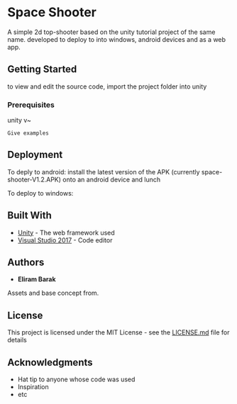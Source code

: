 # Space Shooter

A simple 2d top-shooter based on the unity tutorial project of the same name. developed to deploy to into windows, android devices and as a web app.

## Getting Started

to view and edit the source code, import the project folder into unity

### Prerequisites

unity v~

```
Give examples
```

## Deployment

To deply to android: install the latest version of the APK (currently space-shooter-V1.2.APK) onto an android device and lunch

To deploy to windows:

## Built With

* [Unity](http://www.dropwizard.io/1.0.2/docs/) - The web framework used
* [Visual Studio 2017](https://maven.apache.org/) - Code editor
 
## Authors

* **Eliram Barak** 

Assets and base concept from.

## License

This project is licensed under the MIT License - see the [LICENSE.md](LICENSE.md) file for details

## Acknowledgments

* Hat tip to anyone whose code was used
* Inspiration
* etc

